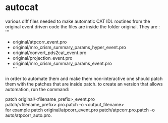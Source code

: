 autocat
=======

various diff files needed to make automatic CAT IDL routines from the original event driven code
the files are inside the folder original. They are :	
'''
* original/atpcorr_event.pro				
* original/mro_crism_summary_params_hyper_event.pro
* original/convert_pds2cat_event.pro			
* original/projection_event.pro		
* original/mro_crism_summary_params_event.pro	
'''

in order to automate them and make them non-interactive one should patch them with the patches 
that are inside patch. 
to create an version that allows automation, run the command:	

patch original/<filename_prefix>_event.pro patch/<filename_prefix>.pro.patch -o <output_filename>	
for example patch original/atpcorr_event.pro patch/atpcorr.pro.patch -o auto/atpcorr_auto.pro.

